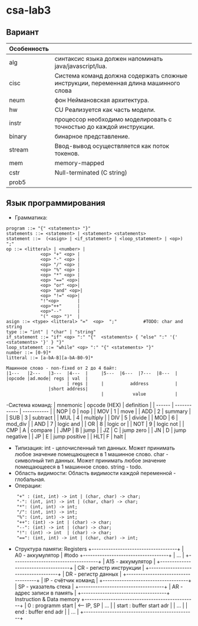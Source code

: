 # csa-lab3

## Вариант 
| Особенность             |                                  |
|-------------------------|----------------------------------|
| alg                     | синтаксис языка должен напоминать java/javascript/lua.                               |
| cisc                    | Система команд должна содержать сложные инструкции, переменная длина машинного слова |
| neum                    | фон Неймановская архитектура.                                                        |
| hw                      | CU Реализуется как часть модели.                                                     |
| instr                   | процессор необходимо моделировать с точностью до каждой инструкции.                  |
| binary                  | бинарное представление.                                                              |
| stream                  | Ввод-вывод осуществляется как поток токенов.                                         |
| mem                     | memory-mapped                                                                        |
| cstr                    | Null-terminated (C string)                                                           |
| prob5                   |                                                                                      |


## Язык программирования 
- Грамматика:
``` ebnf
program ::= "{" <statements> "}"
statements ::= <statement> | <statement> <statements>
statement ::=  (<asign> | <if_statement> | <loop_statement> | <op>) ";"
op ::= <litteral> | <number> |
             <op> "+" <op> | 
             <op> "-" <op> |
             <op> "/" <op> |
             <op> "%" <op> |
             <op> "*" <op> |
             <op> "==" <op>|
             <op> "or" <op>|
             <op> "and" <op>|
             <op> "!=" <op>|
             "!"<op>       |
             <op>"++"      |
             <op>"--"      |
             "(" <op> ")"  |
asign ::= <type> <litteral> "="  <op>  ";"          #TODO: char and string
type ::= "int" | "char" | "string" 
if_statement ::= "if" <op> ":" "{"  <statements> { "else" ":" '{' <statements> '}' } "}"
loop_statement ::= "while" <op> ":" "{" <statements> "}"
number ::= [0-9]*
litteral ::= [a-bA-B][a-bA-B0-9]*
```
```
Машинное слово - non-fixed от 2 до 4 байт: 
|1---   |2---   |3---  |4---  |     |5---  |6---  |7---  |8---  |
|opcode |ad.mode| regs | val  | 
                       | regs |     |          address          |
                |short address|     
                                    |           value           |
```
-Система команд:
| mnemonic | opcode (HEX) | definition |
| ------  | ------------  | ----------- | 
| NOP | 0 | nop |
| MOV | 1 | move |
| ADD | 2 | summary |
| SUB | 3 | subtract |
| MUL | 4 | multiply |
| DIV | 5 | divide |
| MOD | 6 | mod_div |
| AND | 7 | logic and |
| OR | 8 | logic or |
| NOT | 9 | logic not |
| CMP | A | compare | 
| JMP | B | jump | 
| JZ | C | jump zero |
| JN | D | jump negative |
| JP | E | jump positive |
| HLT| F | halt |


- Типизация:
    int - целочисленный тип данных. Может принимать любое значение помещающееся в 1 машинное слово.
    char - символный тип данных. Может принимать любое значение помещающееся в 1 машинное слово.
    string - todo.
- Область видимости:
    Область видимости каждой переменной - глобальная.
- Операции:
```
    "+" : (int, int) -> int | (char, char) -> char;  
    "-": (int, int) -> int | (char, char) -> char;
    "*": (int, int) -> int;
    "/": (int, int) -> int;
    "%": (int, int) -> int;
    "++": (int) -> int | (char) -> char;
    "--": (int) -> int | (char) -> char;
    "!": (int) -> int  | (char) -> char;
    "==": (int, int) -> int | (char, char) -> int;
```
- Структура памяти:
 Registers
+------------------------------------+
| A0 - аккумулятор                   | #todo
+------------------------------------+
| ...                                |
+------------------------------------+
| A15 - аккумулятор                  |
+------------------------------------+
| CR - регистр инструкции            |
+------------------------------------+
| DR - регистр данных                |
+------------------------------------+
| IP - счётчик команд                |
+------------------------------------+
| SP - указатель стека               |
+------------------------------------+
| AR - адрес записи в память         |
+------------------------------------+
            Instruction & Data memory
+-----------------------------------------------+
|    0    :  programm start                     |  <-- IP, SP
|        ...                                    |
| start   :  buffer start adr                   |
|        ...                                    |
| end     :  buffer end adr                     |
|        ...                                    |
+-----------------------------------------------+
